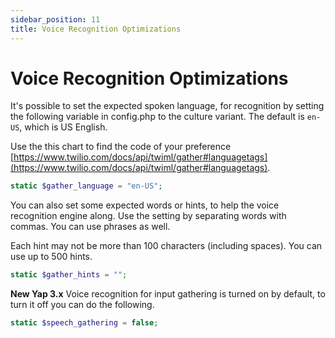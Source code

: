 ```yaml
---
sidebar_position: 11
title: Voice Recognition Optimizations
---
```


# Voice Recognition Optimizations

It's possible to set the expected spoken language, for recognition by setting the following variable in config.php to the culture variant.  The default is `en-US`, which is US English.

Use the this chart to find the code of your preference [https://www.twilio.com/docs/api/twiml/gather#languagetags](https://www.twilio.com/docs/api/twiml/gather#languagetags).

```php
static $gather_language = "en-US";
```

You can also set some expected words or hints, to help the voice recognition engine along.  Use the setting by separating words with commas.  You can use phrases as well.  

Each hint may not be more than 100 characters (including spaces).  You can use up to 500 hints.

```php
static $gather_hints = "";
```

**New Yap 3.x** Voice recognition for input gathering is turned on by default, to turn it off you can do the following.

```php
static $speech_gathering = false;
```
 